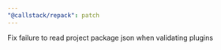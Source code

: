 ```yaml
---
"@callstack/repack": patch
---
```


Fix failure to read project package json when validating plugins

